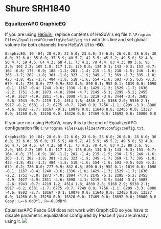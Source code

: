# Shure SRH1840
### EqualizerAPO GraphicEQ
If you are using [HeSuVi](https://sourceforge.net/projects/hesuvi/), replace contents of HeSuVi's eq file `C:\Program Files\EqualizerAPO\config\HeSuVi\eq.txt` with this line and set global volume for both channels from HeSuVi UI to **-60**.
```
GraphicEQ: 10 -84; 20 6.0; 22 6.0; 23 6.0; 25 6.0; 26 6.0; 28 6.0; 30 6.0; 32 6.0; 35 6.0; 37 5.9; 40 5.7; 42 5.5; 45 5.2; 49 5.0; 52 4.8; 56 4.7; 59 4.5; 64 4.2; 68 4.1; 73 4.2; 78 4.4; 83 4.3; 89 3.6; 95 2.9; 102 2.2; 109 1.8; 117 1.2; 125 0.6; 134 0.1; 143 -0.3; 153 -0.7; 164 -0.8; 175 -0.9; 188 -1.2; 201 -1.4; 215 -1.5; 230 -1.5; 246 -1.6; 263 -1.7; 282 -1.8; 301 -1.8; 323 -1.9; 345 -1.7; 369 -1.7; 395 -1.8; 423 -1.8; 452 -1.7; 484 -1.8; 518 -1.6; 554 -1.0; 593 -0.5; 635 -0.3; 679 -0.2; 726 0.0; 777 0.9; 832 0.5; 890 0.1; 952 0.1; 1019 0.0; 1090 -0.1; 1167 -0.4; 1248 -0.6; 1336 -1.0; 1429 -1.3; 1529 -1.7; 1636 -2.2; 1751 -3.0; 1873 -4.0; 2004 -4.7; 2145 -5.1; 2295 -5.2; 2455 -4.9; 2627 -4.9; 2811 -4.6; 3008 -4.1; 3219 -3.9; 3444 -3.4; 3685 -2.6; 3943 -0.7; 4219 1.2; 4514 1.8; 4830 2.5; 5168 2.9; 5530 2.1; 5917 -0.2; 6331 -1.7; 6775 -0.7; 7249 0.0; 7756 -1.1; 8299 -3.3; 8880 -4.6; 9502 -2.7; 10167 -0.1; 10879 0.0; 11640 0.0; 12455 0.0; 13327 0.0; 14260 0.0; 15258 0.0; 16326 0.0; 17469 0.0; 18692 0.0; 20000 0.0
```
If you are not using HeSuVi, copy this to the end of EqualizerAPO configuration file `C:\Program Files\EqualizerAPO\config\config.txt`.
```
GraphicEQ: 10 -84; 20 6.0; 22 6.0; 23 6.0; 25 6.0; 26 6.0; 28 6.0; 30 6.0; 32 6.0; 35 6.0; 37 5.9; 40 5.7; 42 5.5; 45 5.2; 49 5.0; 52 4.8; 56 4.7; 59 4.5; 64 4.2; 68 4.1; 73 4.2; 78 4.4; 83 4.3; 89 3.6; 95 2.9; 102 2.2; 109 1.8; 117 1.2; 125 0.6; 134 0.1; 143 -0.3; 153 -0.7; 164 -0.8; 175 -0.9; 188 -1.2; 201 -1.4; 215 -1.5; 230 -1.5; 246 -1.6; 263 -1.7; 282 -1.8; 301 -1.8; 323 -1.9; 345 -1.7; 369 -1.7; 395 -1.8; 423 -1.8; 452 -1.7; 484 -1.8; 518 -1.6; 554 -1.0; 593 -0.5; 635 -0.3; 679 -0.2; 726 0.0; 777 0.9; 832 0.5; 890 0.1; 952 0.1; 1019 0.0; 1090 -0.1; 1167 -0.4; 1248 -0.6; 1336 -1.0; 1429 -1.3; 1529 -1.7; 1636 -2.2; 1751 -3.0; 1873 -4.0; 2004 -4.7; 2145 -5.1; 2295 -5.2; 2455 -4.9; 2627 -4.9; 2811 -4.6; 3008 -4.1; 3219 -3.9; 3444 -3.4; 3685 -2.6; 3943 -0.7; 4219 1.2; 4514 1.8; 4830 2.5; 5168 2.9; 5530 2.1; 5917 -0.2; 6331 -1.7; 6775 -0.7; 7249 0.0; 7756 -1.1; 8299 -3.3; 8880 -4.6; 9502 -2.7; 10167 -0.1; 10879 0.0; 11640 0.0; 12455 0.0; 13327 0.0; 14260 0.0; 15258 0.0; 16326 0.0; 17469 0.0; 18692 0.0; 20000 0.0
Copy: L=-6.0dB*l, R=-6.0dB*R
```
EqualizerAPO Peace GUI does not work with GraphicEQ so you have to disable parametric equalization configured by Peace if you are already using it.
![](https://raw.githubusercontent.com/jaakkopasanen/AutoEq/master/results/Innerfidelity%202017/headphoncecom/onear/Shure%20SRH1840/Shure%20SRH1840.png)
